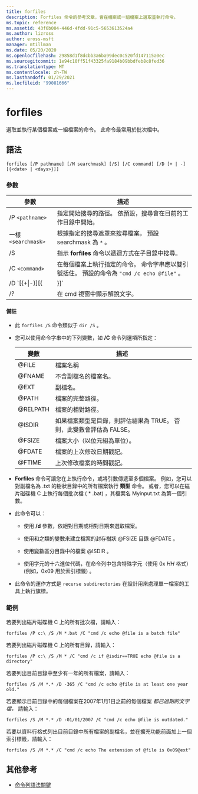 ```yaml
---
title: forfiles
description: Forfiles 命令的參考文章，會在檔案或一組檔案上選取並執行命令。
ms.topic: reference
ms.assetid: 43f6b004-446d-4fdd-91c5-5653613524a4
ms.author: lizross
author: eross-msft
manager: mtillman
ms.date: 05/20/2020
ms.openlocfilehash: 29858d1f8dcbb3a6ba99dec0c520fd147115a0ec
ms.sourcegitcommit: 1e94c10ff51f43325fa9184b09bbdfeb8c8fed36
ms.translationtype: MT
ms.contentlocale: zh-TW
ms.lasthandoff: 01/29/2021
ms.locfileid: "99081666"
---
```

# <a name="forfiles"></a>forfiles

選取並執行某個檔案或一組檔案的命令。 此命令最常用於批次檔中。

## <a name="syntax"></a>語法

```
forfiles [/P pathname] [/M searchmask] [/S] [/C command] [/D [+ | -] [{<date> | <days>}]]
```

### <a name="parameters"></a>參數

| 參數 | 描述 |
| --------- | ----------- |
| /P `<pathname>` | 指定開始搜尋的路徑。 依預設，搜尋會在目前的工作目錄中開始。 |
| 一樣 `<searchmask>` | 根據指定的搜尋遮罩來搜尋檔案。 預設 searchmask 為 `*` 。 |
| /S | 指示 **forfiles** 命令以遞迴方式在子目錄中搜尋。 |
| /C `<command>` | 在每個檔案上執行指定的命令。 命令字串應以雙引號括住。 預設的命令為 `"cmd /c echo @file"` 。 |
| /D `[{+\|-}][{<date> | <days>}]` | 選取在指定時間範圍內最後修改日期的檔案：<ul><li>選取上次修改日期晚于或等於 (**+**) 或早于或等於 (**-**) 指定日期的檔案，其中 *日期* 的格式為 MM/DD/YYYY。</li><li>選取上次修改日期晚于或等於 (**+**) 目前的日期加上指定的天數，或早于或等於 (**-**) 目前的日期減去指定的天數。</li><li>有效的 *天數* 值包含0到32768範圍中的任何數位。 如果未指定正負號， **+** 預設會使用。</li></ul> |
| /? | 在 cmd 視窗中顯示解說文字。 |

#### <a name="remarks"></a>備註

- 此 `forfiles /S` 命令類似于 `dir /S` 。

- 您可以使用命令字串中的下列變數，如 **/C** 命令列選項所指定：

    | 變數 | 描述 |
    | -------- | ----------- |
    | @FILE | 檔案名稱 |
    | @FNAME | 不含副檔名的檔案名。 |
    | @EXT | 副檔名。 |
    | @PATH | 檔案的完整路徑。 |
    | @RELPATH | 檔案的相對路徑。 |
    | @ISDIR | 如果檔案類型是目錄，則評估結果為 TRUE。 否則，此變數會評估為 FALSE。 |
    | @FSIZE | 檔案大小（以位元組為單位）。 |
    | @FDATE | 檔案的上次修改日期戳記。 |
    | @FTIME | 上次修改檔案的時間戳記。 |

- **Forfiles** 命令可讓您在上執行命令，或將引數傳遞至多個檔案。 例如，您可以對副檔名為 .txt 的樹狀目錄中的所有檔案執行 **類型** 命令。 或者，您可以在磁片磁碟機 C 上執行每個批次檔 ( * .bat) ，其檔案名 Myinput.txt 為第一個引數。

- 此命令可以：

    - 使用 **/d** 參數，依絕對日期或相對日期來選取檔案。

    - 使用和之類的變數來建立檔案的封存樹狀 @FSIZE 目錄 @FDATE 。

    - 使用變數區分目錄中的檔案 @ISDIR 。

    - 使用字元的十六進位代碼，在命令列中包含特殊字元（使用 0x *HH* 格式） (例如，0x09 用於索引標籤) 。

- 此命令的運作方式是 `recurse subdirectories` 在設計用來處理單一檔案的工具上執行旗標。

### <a name="examples"></a>範例

若要列出磁片磁碟機 C 上的所有批次檔，請輸入：

```
forfiles /P c:\ /S /M *.bat /C "cmd /c echo @file is a batch file"
```

若要列出磁片磁碟機 C 上的所有目錄，請輸入：

```
forfiles /P c:\ /S /M * /C "cmd /c if @isdir==TRUE echo @file is a directory"
```

若要列出目前目錄中至少有一年的所有檔案，請輸入：

```
forfiles /S /M *.* /D -365 /C "cmd /c echo @file is at least one year old."
```

若要顯示目前目錄中的每個檔案在2007年1月1日之前的每個檔案 *都已過期的文字檔，* 請輸入：

```
forfiles /S /M *.* /D -01/01/2007 /C "cmd /c echo @file is outdated."
```

若要以資料行格式列出目前目錄中所有檔案的副檔名，並在擴充功能前面加上一個索引標籤，請輸入：

```
forfiles /S /M *.* /C "cmd /c echo The extension of @file is 0x09@ext"
```

## <a name="additional-references"></a>其他參考

- [命令列語法關鍵](command-line-syntax-key.md)
